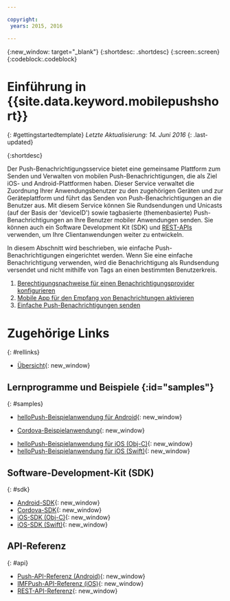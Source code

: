 ```yaml
---

copyright:
 years: 2015, 2016

---
```


{:new_window: target="_blank"}
{:shortdesc: .shortdesc}
{:screen:.screen}
{:codeblock:.codeblock}

# Einführung in {{site.data.keyword.mobilepushshort}}
{: #gettingstartedtemplate}
*Letzte Aktualisierung: 14. Juni 2016*
{: .last-updated}

{:shortdesc}

Der Push-Benachrichtigungsservice bietet eine gemeinsame Plattform zum Senden und Verwalten von mobilen Push-Benachrichtigungen, die als Ziel iOS- und Android-Plattformen haben. Dieser Service verwaltet die Zuordnung Ihrer Anwendungsbenutzer zu den zugehörigen Geräten und zur Geräteplattform und führt das Senden von Push-Benachrichtigungen an die Benutzer aus. Mit diesem Service können Sie Rundsendungen und Unicasts (auf der Basis der 'deviceID') sowie tagbasierte (themenbasierte) Push-Benachrichtigungen an Ihre Benutzer mobiler Anwendungen senden. Sie können auch ein Software Development Kit (SDK) und  [REST-APIs](https://mobile.{DomainName}/imfpushrestapidocs/) verwenden, um Ihre Clientanwendungen weiter zu entwickeln.

In diesem Abschnitt wird beschrieben, wie einfache Push-Benachrichtigungen eingerichtet werden. Wenn Sie eine einfache Benachrichtigung verwenden, wird die Benachrichtigung als Rundsendung versendet und nicht mithilfe von Tags an einen bestimmten Benutzerkreis.

1. [Berechtigungsnachweise für einen Benachrichtigungsprovider konfigurieren](t__main_push_config_provider.html)
2. [Mobile App für den Empfang von Benachrichtungen aktivieren](c_enable_push.html)
3. [Einfache Push-Benachrichtigungen senden](t_send_push_notifications.html)

# Zugehörige Links
{: #rellinks}

* [Übersicht](c_overview_push.md){: new_window}

## Lernprogramme und Beispiele {:id="samples"}
{: #samples}
* [helloPush-Beispielanwendung für Android](https://github.com/ibm-bluemix-mobile-services/bms-samples-android-hellopush/){: new_window}
- [Cordova-Beispielanwendung](https://github.com/ibm-bluemix-mobile-services/bms-samples-cordova-hellopush){: new_window}
* [helloPush-Beispielanwendung für iOS (Obj-C)](https://github.com/ibm-bluemix-mobile-services/bms-samples-ios-hellopush/){: new_window}
* [helloPush-Beispielanwendung für iOS (Swift)](https://github.com/ibm-bluemix-mobile-services/bms-samples-swift-hellopush){: new_window}

## Software-Development-Kit (SDK)
{: #sdk}
* [Android-SDK](https://github.com/ibm-bluemix-mobile-services/bms-clientsdk-android-push){: new_window}
* [Cordova-SDK](https://github.com/ibm-bluemix-mobile-services/bms-clientsdk-cordova-plugin-push){: new_window}
* [iOS-SDK (Obj-C)](https://hub.jazz.net/git/bluemixmobilesdk/imf-ios-sdk/archive?revstr=master){: new_window}
* [iOS-SDK (Swift)](https://codeload.github.com/ibm-bluemix-mobile-services/bms-clientsdk-swift-push/zip/master){: new_window}

## API-Referenz
{: #api}
* [Push-API-Referenz (Android)](https://classicdocs.ng.bluemix.net/docs/api/content/api/mobilefirst/android/push-api-doc/overview-summary.html){: new_window}
* [IMFPush-API-Referenz (iOS)](https://classicdocs.ng.bluemix.net/docs/api/content/api/mobilefirst/ios/IMFPush_api-doc/html/index.html){: new_window}
* [REST-API-Referenz](https://mobile.{DomainName}/imfpushrestapidocs/){: new_window}
